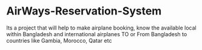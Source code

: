 # AirWays-Reservation-System
Its a project that will help to make airplane booking, know the available local within Bangladesh and international airplanes TO or From Bangladesh to countries like Gambia, Morocco, Qatar etc
